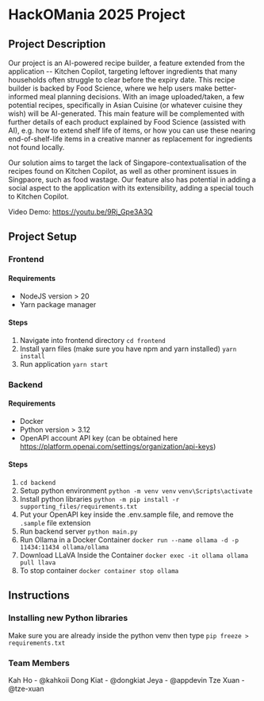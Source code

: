 # HackOMania 2025 Project

## Project Description

Our project is an AI-powered recipe builder, a feature extended from the application -- Kitchen Copilot, targeting leftover ingredients that many households often struggle to clear before the expiry date. This recipe builder is backed by Food Science, where we help users make better-informed meal planning decisions. With an image uploaded/taken, a few potential recipes, specifically in Asian Cuisine (or whatever cuisine they wish) will be AI-generated. This main feature will be complemented with further details of each product explained by Food Science (assisted with AI), e.g. how to extend shelf life of items, or how you can use these nearing end-of-shelf-life items in a creative manner as replacement for ingredients not found locally.

Our solution aims to target the lack of Singapore-contextualisation of the recipes found on Kitchen Copilot, as well as other prominent issues in Singpaore, such as food wastage. Our feature also has potential in adding a social aspect to the application with its extensibility, adding a special touch to Kitchen Copilot.

Video Demo: https://youtu.be/9Rj_Gpe3A3Q

## Project Setup

### Frontend

#### Requirements

- NodeJS version > 20
- Yarn package manager

#### Steps

1. Navigate into frontend directory
   `cd frontend`
2. Install yarn files (make sure you have npm and yarn installed)
   `yarn install`
3. Run application
   `yarn start`

### Backend

#### Requirements

- Docker
- Python version > 3.12
- OpenAPI account API key
  (can be obtained here https://platform.openai.com/settings/organization/api-keys)

#### Steps

1. `cd backend`
2. Setup python environment
   `python -m venv venv`
   `venv\Scripts\activate`
3. Install python libraries
   `python -m pip install -r supporting_files/requirements.txt`
4. Put your OpenAPI key inside the .env.sample file, and remove the `.sample` file extension
5. Run backend server
   `python main.py`
6. Run Ollama in a Docker Container
   `docker run --name ollama -d -p 11434:11434 ollama/ollama`
7. Download LLaVA Inside the Container
   `docker exec -it ollama ollama pull llava`
8. To stop container
   `docker container stop ollama`

## Instructions

### Installing new Python libraries

Make sure you are already inside the python venv then type
`pip freeze > requirements.txt`

### Team Members

Kah Ho - @kahkoii
Dong Kiat - @dongkiat
Jeya - @appdevin
Tze Xuan - @tze-xuan
